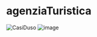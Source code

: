 # agenziaTuristica
![CasiDuso](https://user-images.githubusercontent.com/77383997/110598742-63800d00-8182-11eb-9f25-591a56f693da.png)
![image](https://user-images.githubusercontent.com/77383997/111806724-9177f680-88d2-11eb-9ad2-430210e0c626.png)
